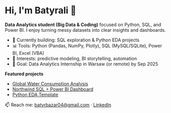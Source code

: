 # Hi, I'm Batyrali 👋

**Data Analytics student (Big Data & Coding)** focused on Python, SQL, and Power BI. I enjoy turning messy datasets into clear insights and dashboards.

- 🔭 Currently building: SQL exploration & Python EDA projects
- 📊 Tools: Python (Pandas, NumPy, Plotly), SQL (MySQL/SQLite), Power BI, Excel (VBA)
- 🧠 Interests: predictive modeling, BI storytelling, automation
- 🎯 Goal: Data Analytics Internship in Warsaw (or remote) by Sep 2025

**Featured projects**
- [Global Water Consumption Analysis](https://github.com/b4tyr4li/water-consumption-analysis)
-  [Northwind SQL + Power BI Dashboard](https://github.com/YOUR_USERNAME/sql-data-exploration)
- [Python EDA Template](https://github.com/b4tyr4li/python-eda-template)

📫 Reach me: batyrbazar04@gmail.com · [LinkedIn](https://www.linkedin.com/in/batyrali-bazar-a28678333)
